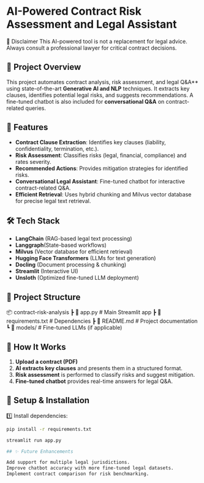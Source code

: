 # AI-Powered Contract Risk Assessment and Legal Assistant

📌 Disclaimer
This AI-powered tool is not a replacement for legal advice. Always consult a professional lawyer for critical contract decisions.

## 📌 Project Overview
This project automates contract analysis, risk assessment, and legal Q&A** using state-of-the-art **Generative AI and NLP** techniques. It extracts key clauses, identifies potential legal risks, and suggests recommendations. A fine-tuned chatbot is also included for **conversational Q&A** on contract-related queries.

## 🚀 Features
- **Contract Clause Extraction**: Identifies key clauses (liability, confidentiality, termination, etc.).
- **Risk Assessment**: Classifies risks (legal, financial, compliance) and rates severity.
- **Recommended Actions**: Provides mitigation strategies for identified risks.
- **Conversational Legal Assistant**: Fine-tuned chatbot for interactive contract-related Q&A.
- **Efficient Retrieval**: Uses hybrid chunking and Milvus vector database for precise legal text retrieval.
  

## 🛠️ Tech Stack
- **LangChain** (RAG-based legal text processing)
- **Langgraph**(State-based workflows)
- **Milvus** (Vector database for efficient retrieval)
- **Hugging Face Transformers** (LLMs for text generation)
- **Docling** (Document processing & chunking)
- **Streamlit** (Interactive UI)
- **Unsloth** (Optimized fine-tuned LLM deployment)

## 📂 Project Structure
📦 contract-risk-analysis
┣ 📜 app.py # Main Streamlit app
┣ 📜 requirements.txt # Dependencies
┣ 📜 README.md # Project documentation
┗ 📂 models/ # Fine-tuned LLMs (if applicable)



## 🎯 How It Works
1. **Upload a contract (PDF)**
2. **AI extracts key clauses** and presents them in a structured format.
3. **Risk assessment** is performed to classify risks and suggest mitigation.
4. **Fine-tuned chatbot** provides real-time answers for legal Q&A.

## 🔧 Setup & Installation
 1️⃣ Install dependencies:
```bash
pip install -r requirements.txt

streamlit run app.py

## ✨ Future Enhancements

Add support for multiple legal jurisdictions.
Improve chatbot accuracy with more fine-tuned legal datasets.
Implement contract comparison for risk benchmarking.
